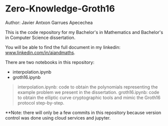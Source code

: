 # Zero-Knowledge-Groth16
Author: Javier Antxon Garrues Apecechea

This is the code repository for my Bachelor's in Mathematics and Bachelor's in Computer Science dissertation. 

You will be able to find the full document in my linkedin: www.linkedin.com/in/aiandmaths.

There are two notebooks in this repository:
  - interpolation.ipynb
  - groth16.ipynb

> interpolation.ipynb: code to obtain the polynomials representing the example problem we present in the dissertation.
> groth16.ipynb: code to obtain the elliptic curve cryptographic tools and mimic the Groth16 protocol step-by-step.


**Note: there will only be a few commits in this repository because version control was done using cloud services and jupyter.
